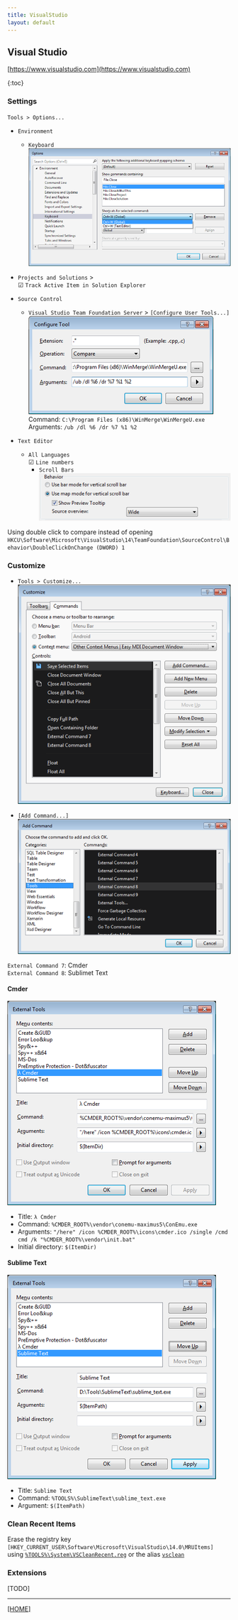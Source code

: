 ```yaml
---
title: VisualStudio
layout: default
---
```


## Visual Studio

[https://www.visualstudio.com](https://www.visualstudio.com)

{:toc}


### Settings

`Tools > Options...`

* `Environment`
	* `Keyboard` <br/>
	![Settings-Keyboard](Settings-Keyboard.bmp)

* `Projects and Solutions` > <br/>
	☑ `Track Active Item in Solution Explorer`

* `Source Control`
	* `Visual Studio Team Foundation Server` > `[Configure User Tools...]`
	![Settings-ConfigureTool](Settings-ConfigureTool.bmp)<br/>
	Command: `C:\Program Files (x86)\WinMerge\WinMergeU.exe`<br/>
	Arguments: `/ub /dl %6 /dr %7 %1 %2`

* `Text Editor`
	* `All Languages` <br/>
	☑ `Line numbers`
		* `Scroll Bars`<br/>
		![Settings-Behavior](Settings-Behavior.bmp)

Using double click to compare instead of opening <br/>
`HKCU\Software\Microsoft\VisualStudio\14\TeamFoundation\SourceControl\Behavior\DoubleClickOnChange (DWORD) 1`


### Customize

* `Tools > Customize...`
![Settings-Customize](Settings-Customize.bmp)

* `[Add Command...]`
![Settings-AddCommand](Settings-AddCommand.bmp)

`External Command 7`: Cmder<br/>
`External Command 8`: Sublimet Text


#### Cmder

![ExternalTools-Cmder](ExternalTools-Cmder.bmp)

* Title: `λ Cmder`
* Command: `%CMDER_ROOT%\vendor\conemu-maximus5\ConEmu.exe`
* Arguments: `"/here" /icon %CMDER_ROOT%\icons\cmder.ico /single /cmd cmd /k "%CMDER_ROOT%\vendor\init.bat"`
* Initial directory: `$(ItemDir)`


#### Sublime Text

![ExternalTools-SublimeText](ExternalTools-SublimeText.bmp)

* Title: `Sublime Text`
* Command: `%TOOLS%\SublimeText\sublime_text.exe`
* Argument: `$(ItemPath)`


### Clean Recent Items

Erase the registry key `[HKEY_CURRENT_USER\Software\Microsoft\VisualStudio\14.0\MRUItems]` using [`%TOOLS%\System\VSCleanRecent.reg`](https://github.com/Starli0n/Tool_System/blob/master/VSCleanRecent.reg) or the alias [`vsclean`](https://github.com/Starli0n/Tool_Cmder/blob/master/config/aliases)


### Extensions

[TODO]


---

[[HOME]](../index.html)
